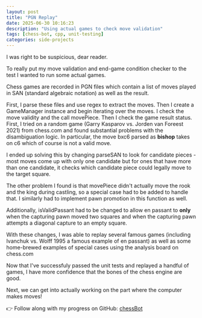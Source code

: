 ```yaml
---
layout: post
title: "PGN Replay"
date: 2025-06-30 10:16:23
description: "Using actual games to check move validation"
tags: [chess-bot, cpp, unit-testing]
categories: side-projects
---
```


I was right to be suspicious, dear reader.

To really put my move validation and end-game condition checker to the test I wanted to run some actual games.

Chess games are recorded in PGN files which contain a list of moves played in SAN (standard algebraic notation) as well as the result.

First, I parse these files and use regex to extract the moves. Then I create a GameManager instance and begin iterating over the moves. I check the move validity and the call movePiece. Then I check the game result status. First, I tried on a random game (Garry Kasparov vs. Jorden van Foreest 2021) from chess.com and found substantial problems with the disambiguation logic. In particular, the move bxc6 parsed as **bishop** takes on c6 which of course is not a valid move.

I ended up solving this by changing parseSAN to look for candidate pieces - most moves come up with only one candidate but for ones that have more than one candidate, it checks which candidate piece could legally move to the target square.

The other problem I found is that movePiece didn't actually move the rook and the king during castling, so a special case had to be added to handle that. I similarly had to implement pawn promotion in this function as well.

Additionally, isValidPassant had to be changed to allow en passant to **only** when the capturing pawn moved two squares and when the capturing pawn attempts a diagonal capture to an empty square.

With these changes, I was able to replay several famous games (including Ivanchuk vs. Wolff 1995 a famous example of en passant) as well as some home-brewed examples of special cases using the analysis board on chess.com

Now that I've successfuly passed the unit tests and replayed a handful of games, I have more confidence that the bones of the chess engine are good.

Next, we can get into actually working on the part where the computer makes moves!

👉 Follow along with my progress on GitHub: [chessBot](https://github.com/suchkristenwow/chessBot)
